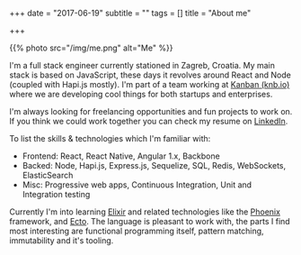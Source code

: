 +++
date = "2017-06-19"
subtitle = ""
tags = []
title = "About me"

+++

{{% photo src="/img/me.png" alt="Me" %}}

I'm a full stack engineer currently stationed in Zagreb, Croatia. My main stack is based on JavaScript, these days it revolves around React and Node (coupled with Hapi.js mostly). I'm part of a team working at [Kanban (knb.io)](https://knb.io) where we are developing cool things for both startups and enterprises.

I'm always looking for freelancing opportunities and fun projects to work on. If you think we could work together you can check my resume on [LinkedIn](https://www.linkedin.com/in/davor-badrov-670b0312b/).

To list the skills & technologies which I'm familiar with:

- Frontend: React, React Native, Angular 1.x, Backbone
- Backed: Node, Hapi.js, Express.js, Sequelize, SQL, Redis, WebSockets, ElasticSearch
- Misc: Progressive web apps, Continuous Integration, Unit and Integration testing

Currently I'm into learning [Elixir](elixir-lang.org) and related technologies like the [Phoenix](http://phoenixframework.org/) framework, and [Ecto](https://github.com/elixir-ecto/ecto). The language is pleasant to work with, the parts I find most interesting are functional programming itself, pattern matching, immutability and it's tooling.
